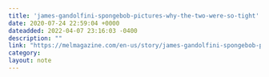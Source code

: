 ```yaml
---
title: 'james-gandolfini-spongebob-pictures-why-the-two-were-so-tight'
date: 2020-07-24 22:59:04 +0000
dateadded: 2022-04-07 23:16:03 -0400
description: ""
link: "https://melmagazine.com/en-us/story/james-gandolfini-spongebob-photos"
category:
layout: note
---
```

